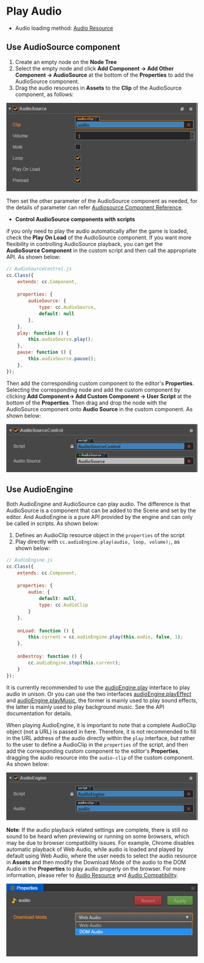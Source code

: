# Play Audio

- Audio loading method: [Audio Resource](../asset-workflow/audio-asset.md)

## Use AudioSource component

1. Create an empty node on the **Node Tree**
2. Select the empty node and click **Add Component -> Add Other Component -> AudioSource** at the bottom of the **Properties** to add the AudioSource component.
3. Drag the audio resources in **Assets** to the **Clip** of the AudioSource component, as follows:

![](audio/audiosource.png)

Then set the other parameter of the AudioSource component as needed, for the details of parameter can refer [Audiosource Component Reference](../components/audiosource.md).

- **Control AudioSource components with scripts**

if you only need to play the audio automatically after the game is loaded, check the **Play On Load** of the AudioSource component. If you want more flexibility in controlling AudioSource playback, you can get the **AudioSource Component** in the custom script and then call the appropriate API. As shown below:

```js
// AudioSourceControl.js
cc.Class({
    extends: cc.Component,

    properties: {
        audioSource: {
            type: cc.AudioSource,
            default: null
        },
    },
    play: function () {
        this.audioSource.play();
    },
    pause: function () {
        this.audioSource.pause();
    },
});
```

Then add the corresponding custom component to the editor's **Properties**. Selecting the corresponding node and add the custom component by clicking **Add Component-> Add Custom Component -> User Script** at the bottom of the **Properties**. Then drag and drop the node with the AudioSource component onto **Audio Source** in the custom component. As shown below:

![](audio/audiosourcecontrol.png)

## Use AudioEngine

Both AudioEngine and AudioSource can play audio. The difference is that AudioSource is a component that can be added to the Scene and set by the editor. And AudioEngine is a pure API provided by the engine and can only be called in scripts. As shown below:

1. Defines an AudioClip resource object in the `properties` of the script
2. Play directly with `cc.audioEngine.play(audio, loop, volume);`, as shown below:

```js
// AudioEngine.js
cc.Class({
    extends: cc.Component,

    properties: {
        audio: {
            default: null,
            type: cc.AudioClip
        }
    },

    onLoad: function () {
        this.current = cc.audioEngine.play(this.audio, false, 1);
    },

    onDestroy: function () {
        cc.audioEngine.stop(this.current);
    }
});
```

It is currently recommended to use the [audioEngine.play](../api/en/classes/audioEngine.html#play) interface to play audio in unison. Or you can use the two interfaces [audioEngine.playEffect](../api/en/classes/audioEngine.html#playeffect) and [audioEngine.playMusic](../api/en/classes/audioEngine.html#playmusic), the former is mainly used to play sound effects, the latter is mainly used to play background music. See the API documentation for details.

When playing AudioEngine, it is important to note that a complete AudioClip object (not a URL) is passed in here. Therefore, it is not recommended to fill in the URL address of the audio directly within the `play` interface, but rather to the user to define a AudioClip in the `properties` of the script, and then add the corresponding custom component to the editor's **Properties**, dragging the audio resource into the `audio-clip` of the custom component. As shown below:

![](audio/audioengine.png)

**Note**: If the audio playback related settings are complete, there is still no sound to be heard when previewing or running on some browsers, which may be due to browser compatibility issues. For example, Chrome disables automatic playback of Web Audio, while audio is loaded and played by default using Web Audio, where the user needs to select the audio resource in **Assets** and then modify the Download Mode of the audio to the DOM Audio in the **Properties** to play audio properly on the browser. For more information, please refer to [Audio Resource](../asset-workflow/audio-asset.md) and [Audio Compatibility](compatibility.md).

![](audio/mode.png)
